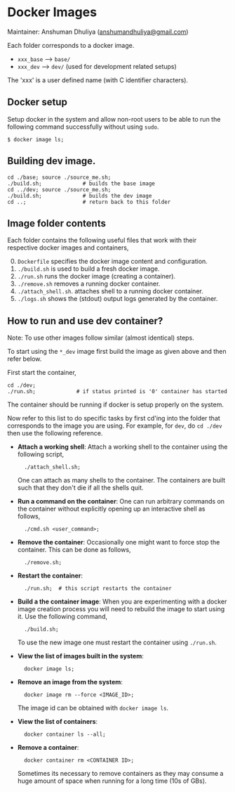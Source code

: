 Docker Images
=========================
Maintainer: Anshuman Dhuliya (anshumandhuliya@gmail.com)

Each folder corresponds to a docker image.

* `xxx_base` --> `base/`
* `xxx_dev` --> `dev/` (used for development related setups)

The 'xxx' is a user defined name (with C identifier characters).

## Docker setup

Setup docker in the system and allow non-root users to be able to run
the following command successfully without using `sudo`.

    $ docker image ls;


## Building dev image.

    cd ./base; source ./source_me.sh;
    ./build.sh;             # builds the base image
    cd ../dev; source ./source_me.sh;
    ./build.sh;             # builds the dev image 
    cd ..;                  # return back to this folder


## Image folder contents

Each folder contains the
following useful files that work with their
respective docker images and containers,

0. `Dockerfile` specifies the docker image content and configuration.
1. `./build.sh` is used to build a fresh docker image.
2. `./run.sh` runs the docker image (creating a container).
3. `./remove.sh` removes a running docker container.
4. `./attach_shell.sh`. attaches shell to a running docker container.
5. `./logs.sh` shows the (stdout) output logs generated by the container.


## How to run and use dev container?

Note: To use other images follow similar (almost identical) steps.

To start using the `*_dev` image first
build the image as given above and then refer below.

First start the container,

    cd ./dev;
    ./run.sh;             # if status printed is '0' container has started

The container should be running if docker is
setup properly on the system.

Now refer to this list to do specific tasks by first
cd'ing into the folder that corresponds to the image
you are using. For example, for `dev`,
do `cd ./dev` then use the following reference.

* **Attach a working shell**:
  Attach a working shell to the container using the following
  script,

        ./attach_shell.sh;

  One can attach as many shells to the container. The containers
  are built such that they don't die if all the shells quit.


* **Run a command on the container**:
  One can run arbitrary commands on the container without
  explicitly opening up an interactive shell as follows,

        ./cmd.sh <user_command>;


* **Remove the container**:
  Occasionally one might want to force stop the container.
  This can be done as follows,

        ./remove.sh;

* **Restart the container**:

        ./run.sh;  # this script restarts the container

* **Build a the container image**:
  When you are experimenting with a docker image
  creation process you will need to rebuild the image to
  start using it. Use the following command,

        ./build.sh;

  To use the new image one must restart the container using
  `./run.sh`.


* **View the list of images built in the system**:

        docker image ls;

* **Remove an image from the system**:

        docker image rm --force <IMAGE_ID>;

  The image id can be obtained with `docker image ls`.


* **View the list of containers**:

        docker container ls --all;


* **Remove a container**:

        docker container rm <CONTAINER ID>;

  Sometimes its necessary to remove containers as they may consume
  a huge amount of space when running for a long time (10s of GBs).

